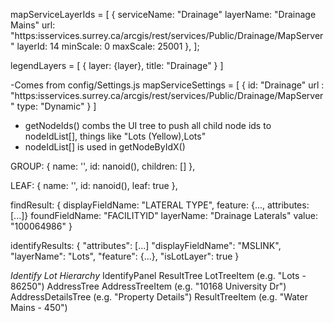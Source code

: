 mapServiceLayerIds = [
    {
        serviceName: "Drainage"
        layerName: "Drainage Mains"
        url: "https:isservices.surrey.ca/arcgis/rest/services/Public/Drainage/MapServer"
        layerId: 14
        minScale: 0
        maxScale: 25001
    },
];

legendLayers = [
    {
        layer: {layer},
        title: "Drainage"
    }
]

-Comes from config/Settings.js
mapServiceSettings = [
    {
        id: "Drainage"
        url : "https:isservices.surrey.ca/arcgis/rest/services/Public/Drainage/MapServer"
        type: "Dynamic"
    }
]

- getNodeIds() combs the UI tree to push all child node ids to nodeIdList[], things like "Lots (Yellow),Lots"
- nodeIdList[] is used in getNodeByIdX()


GROUP:
{
  name: '',
  id: nanoid(),
  children: []
},

LEAF:
{
  name: '',
  id: nanoid(),
  leaf: true
},

findResult:
{
    displayFieldName: "LATERAL TYPE",
    feature: {..., attributes: [...]}
    foundFieldName: "FACILITYID"
    layerName: "Drainage Laterals"
    value: "100064986"
}

identifyResults:
{
    "attributes": [...]
    "displayFieldName": "MSLINK",
    "layerName": "Lots",
    "feature": {...},
    "isLotLayer": true
}

_Identify Lot Hierarchy_
IdentifyPanel
  ResultTree
    LotTreeItem (e.g. "Lots - 86250")
      AddressTree
        AddressTreeItem (e.g. "10168 University Dr")
          AddressDetailsTree (e.g. "Property Details")
    ResultTreeItem (e.g. "Water Mains - 450")